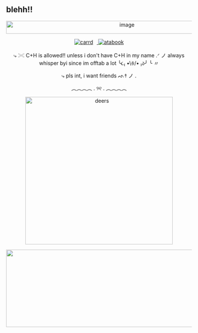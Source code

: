 ## blehh!!
 </p>
<p align="center">
<img width="640" height="35" alt="image" src="https://github.com/user-attachments/assets/d40a9f28-b2f1-4358-b11f-ec03924689a6" />
<div align="center">
  <a href="https://deerilyyvo.carrd.co/">
    <img src="https://img.shields.io/badge/carrd-%20-lightbrown?color=d2b48c" alt="carrd" style="margin-right:10px;" />
  </a>
  <a href="https://deerilyyvo.atabook.org/">
    <img src="https://img.shields.io/badge/atabook-lightblue?color=add8e6" alt="atabook" />
  </a>
</div>
 

</p>
<p align="center">
⤷ 𓏵 C+H is allowed!! unless i don't have C+H in my name .ᐟ ノ always whisper byi since im offtab a lot ╰૮₍ •\ꈊ/• ₎ა╯ ╰ 〃
</p>
<p align="center">
⤷ pls int, i want friends ᨒ↟ ノ . 
</p>
<p align="center">
︵︵︵︵ . ୨୧ . ︵︵︵︵
</p>
<p align="center">
  <img src="https://i.pinimg.com/1200x/98/46/2b/98462b0054f224101d7ff4a2e30ef4e7.jpg" alt="deers" width="400"/>
</p>
<p align="center">
<img width="1600" height="210" alt="image" src="https://github.com/user-attachments/assets/76335ca8-47ce-476c-8fbe-83f4e2d6854a" />





